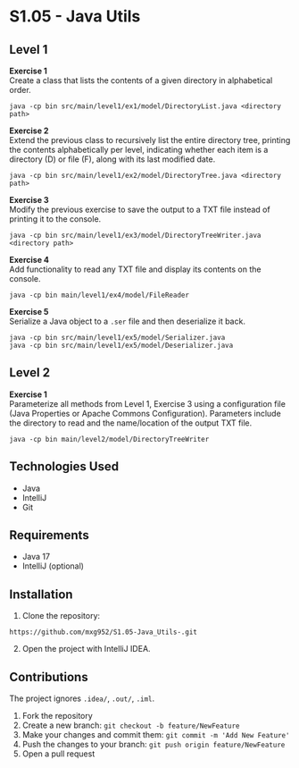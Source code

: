 # S1.05 - Java Utils

## Level 1

**Exercise 1**  
Create a class that lists the contents of a given directory in alphabetical order.
```
java -cp bin src/main/level1/ex1/model/DirectoryList.java <directory path>
```

**Exercise 2**  
Extend the previous class to recursively list the entire directory tree, printing the contents alphabetically per level, 
indicating whether each item is a directory (D) or file (F), along with its last modified date.
```
java -cp bin src/main/level1/ex2/model/DirectoryTree.java <directory path>
```

**Exercise 3**  
Modify the previous exercise to save the output to a TXT file instead of printing it to the console.
```
java -cp bin src/main/level1/ex3/model/DirectoryTreeWriter.java <directory path>
```

**Exercise 4**  
Add functionality to read any TXT file and display its contents on the console.
```
java -cp bin main/level1/ex4/model/FileReader
```
**Exercise 5**  
Serialize a Java object to a `.ser` file and then deserialize it back.
```
java -cp bin src/main/level1/ex5/model/Serializer.java
java -cp bin src/main/level1/ex5/model/Deserializer.java
```
## Level 2

**Exercise 1**  
Parameterize all methods from Level 1, Exercise 3 using a configuration file (Java Properties or Apache Commons Configuration). 
Parameters include the directory to read and the name/location of the output TXT file.
```
java -cp bin main/level2/model/DirectoryTreeWriter
```


## Technologies Used
* Java
* IntelliJ
* Git

## Requirements
* Java 17
* IntelliJ (optional)

## Installation

1. Clone the repository:
```
https://github.com/mxg952/S1.05-Java_Utils-.git
```
2. Open the project with IntelliJ IDEA.

## Contributions
The project ignores `.idea/`, `.out/`, `.iml`.

1. Fork the repository
2. Create a new branch: `git checkout -b feature/NewFeature`
3. Make your changes and commit them: `git commit -m 'Add New Feature'`
4. Push the changes to your branch: `git push origin feature/NewFeature`
5. Open a pull request
